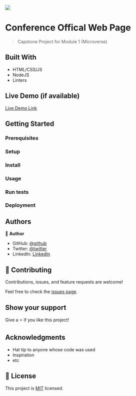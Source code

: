 ![](https://img.shields.io/badge/Microverse-blueviolet)

# Conference Offical Web Page

> Capstone Project for Module 1 (Microverse)


## Built With

- HTML/CSS/JS 
- NodeJS 
- Linters 

## Live Demo (if available)

[Live Demo Link](https://zied2112.github.io/Capstone1/)


## Getting Started



### Prerequisites

### Setup

### Install

### Usage

### Run tests

### Deployment



## Authors

👤 **Author**

- GitHub: [@github](https://github.com/zied2112)
- Twitter: [@twitter](https://twitter.com/AmorZied1996)
- LinkedIn: [LinkedIn](https://www.linkedin.com/in/zied-ben-amor-924908149/)

## 🤝 Contributing

Contributions, issues, and feature requests are welcome!

Feel free to check the [issues page](../../issues/).

## Show your support

Give a ⭐️ if you like this project!

## Acknowledgments

- Hat tip to anyone whose code was used
- Inspiration
- etc

## 📝 License

This project is [MIT](./LICENSE) licensed.
